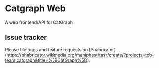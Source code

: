 # Catgraph Web
A web frontend/API for CatGraph

## Issue tracker
Please file bugs and feature requests on [Phabricator] (https://phabricator.wikimedia.org/maniphest/task/create/?projects=tcb-team,catgraph&title=%5BCatGraph%5D).

